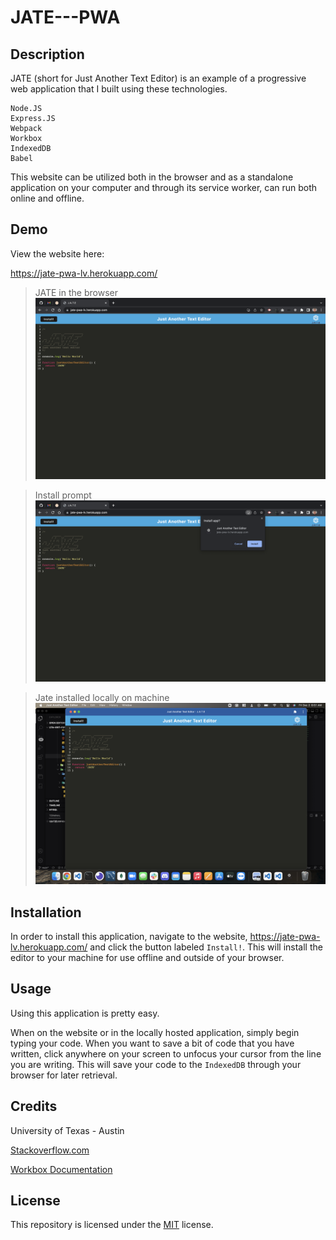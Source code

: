 # JATE---PWA

## Description
JATE (short for Just Another Text Editor) is an example of a progressive web application that I built using these technologies.

    Node.JS
    Express.JS
    Webpack
    Workbox
    IndexedDB
    Babel

This website can be utilized both in the browser and as a standalone application on your computer and through its service 
worker, can run both online and offline.

## Demo

View the website here:

https://jate-pwa-lv.herokuapp.com/

>JATE in the browser
![JATE in the Browser](./DevelopCriteria/Assets/jate-in-browser.png)

>Install prompt
![Jate install prompt](./DevelopCriteria/Assets/jate-install-prompt.png)

>Jate installed locally on machine
![Jate locally installed](./DevelopCriteria/Assets/jate-as-standalone.png)


## Installation

In order to install this application, navigate to the website, https://jate-pwa-lv.herokuapp.com/ and click the button labeled `Install!`. This will install the editor to your machine for use offline and outside of your browser.

## Usage

Using this application is pretty easy. 

When on the website or in the locally hosted application, simply begin typing your code. When you want to save a bit of code that you have written, click anywhere on your screen to unfocus your cursor from the line you are writing. This will save your code to the `IndexedDB` through your browser for later retrieval.

## Credits

University of Texas - Austin

[Stackoverflow.com](https://stackoverflow.com)

[Workbox Documentation](https://developer.chrome.com/docs/workbox/)

## License

This repository is licensed under the [MIT](./LICENSE) license.

